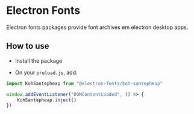 # Electron Fonts

Electron fonts packages provide font archives em electron desktop apps.

## How to use

* Install the package

* On your `preload.js`, add:

```ts
import KohSantepheap from "@electron-fonts/koh-santepheap"

window.addEventListener("DOMContentLoaded", () => {
    KohSantepheap.inject()
})
```